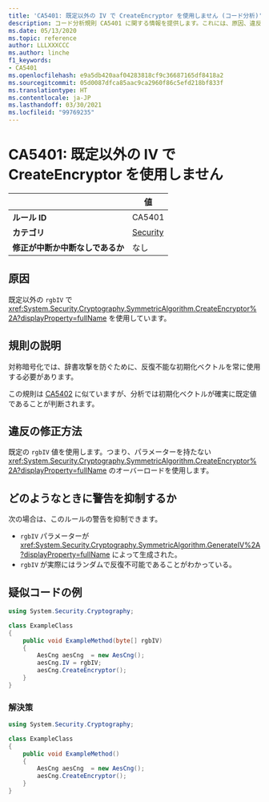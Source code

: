 ```yaml
---
title: 'CA5401: 既定以外の IV で CreateEncryptor を使用しません (コード分析)'
description: コード分析規則 CA5401 に関する情報を提供します。これには、原因、違反の修正方法、およびそれを抑制するタイミングなどが含まれます。
ms.date: 05/13/2020
ms.topic: reference
author: LLLXXXCCC
ms.author: linche
f1_keywords:
- CA5401
ms.openlocfilehash: e9a5db420aaf04283818cf9c36687165df8418a2
ms.sourcegitcommit: 05d0087dfca85aac9ca2960f86c5efd218bf833f
ms.translationtype: HT
ms.contentlocale: ja-JP
ms.lasthandoff: 03/30/2021
ms.locfileid: "99769235"
---
```

# <a name="ca5401-do-not-use-createencryptor-with-non-default-iv"></a>CA5401: 既定以外の IV で CreateEncryptor を使用しません

| | 値 |
|-|-|
| **ルール ID** |CA5401|
| **カテゴリ** |[Security](security-warnings.md)|
| **修正が中断か中断なしであるか** |なし|

## <a name="cause"></a>原因

既定以外の `rgbIV` で <xref:System.Security.Cryptography.SymmetricAlgorithm.CreateEncryptor%2A?displayProperty=fullName> を使用しています。

## <a name="rule-description"></a>規則の説明

対称暗号化では、辞書攻撃を防ぐために、反復不能な初期化ベクトルを常に使用する必要があります。

この規則は [CA5402](ca5402.md) に似ていますが、分析では初期化ベクトルが確実に既定値であることが判断されます。

## <a name="how-to-fix-violations"></a>違反の修正方法

既定の `rgbIV` 値を使用します。つまり、パラメーターを持たない <xref:System.Security.Cryptography.SymmetricAlgorithm.CreateEncryptor%2A?displayProperty=fullName> のオーバーロードを使用します。

## <a name="when-to-suppress-warnings"></a>どのようなときに警告を抑制するか

次の場合は、このルールの警告を抑制できます。

- `rgbIV` パラメーターが <xref:System.Security.Cryptography.SymmetricAlgorithm.GenerateIV%2A?displayProperty=fullName> によって生成された。
- `rgbIV` が実際にはランダムで反復不可能であることがわかっている。

## <a name="pseudo-code-examples"></a>疑似コードの例

```csharp
using System.Security.Cryptography;

class ExampleClass
{
    public void ExampleMethod(byte[] rgbIV)
    {
        AesCng aesCng  = new AesCng();
        aesCng.IV = rgbIV;
        aesCng.CreateEncryptor();
    }
}
```

### <a name="solution"></a>解決策

```csharp
using System.Security.Cryptography;

class ExampleClass
{
    public void ExampleMethod()
    {
        AesCng aesCng  = new AesCng();
        aesCng.CreateEncryptor();
    }
}
```
